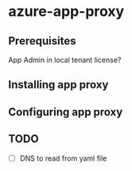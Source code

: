 # azure-app-proxy

## Prerequisites

App Admin in local tenant
license?

## Installing app proxy

## Configuring app proxy

## TODO

- [ ] DNS to read from yaml file
